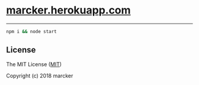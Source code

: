 # [marcker.herokuapp.com](https://marcker.herokuapp.com)

---

```bash
npm i && node start

```

## License

The MIT License ([MIT](https://github.com/marcker/ejs-playground/blob/master/license.md))

Copyright (c) 2018 marcker
